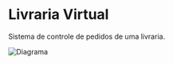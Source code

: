 # Livraria Virtual
Sistema de controle de pedidos de uma livraria.

![Diagrama](https://i.imgur.com/qtggLEa.jpeg)
